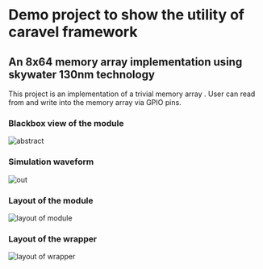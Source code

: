 # Demo project to show the utility of caravel framework
## An 8x64 memory array implementation using skywater 130nm technology

This project is  an implementation of a trivial  memory array . User can read from and write into the memory array via GPIO pins.


### Blackbox view of the module

![abstract](https://user-images.githubusercontent.com/96823533/180166328-ada5e887-755c-4694-bb2c-e056db1a77d6.JPG)









### Simulation waveform

![out](https://user-images.githubusercontent.com/96823533/180162923-bad31c71-ab80-4282-b5ab-da252ec11da4.JPG)





### Layout of the module
![layout of module](https://user-images.githubusercontent.com/96823533/180160315-586280aa-4d0c-4268-942c-4cc1dac7d414.jpeg)



 

### Layout of the wrapper
![layout of wrapper](https://user-images.githubusercontent.com/96823533/180160327-13afd87c-ca46-41ac-83e9-c24f9e509a4c.jpeg)









